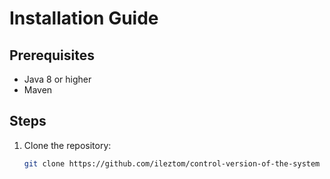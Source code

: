# Installation Guide

## Prerequisites
- Java 8 or higher
- Maven

## Steps
1. Clone the repository:
   ```bash
   git clone https://github.com/ileztom/control-version-of-the-system
